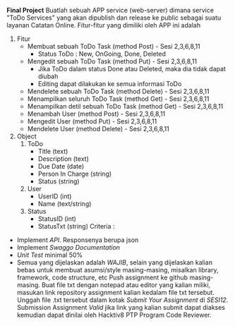 **Final Project**
Buatlah sebuah APP service (web-server) dimana service "ToDo Services" yang akan dipublish dan release ke public sebagai suatu layanan Catatan Online. Fitur-fitur yang dimiliki oleh APP ini adalah
1. Fitur
    - Membuat sebuah ToDo Task (method Post) - Sesi 2,3,6,8,11
        - Status ToDo : New, OnGoing, Done, Deleted
    - Mengedit sebuah ToDo Task (method Put) - Sesi 2,3,6,8,11
        - Jika ToDo dalam status Done atau Deleted, maka dia tidak dapat diubah
        - Editing dapat dilakukan ke semua informasi ToDo
    - Mendelete sebuah ToDo Task (method Delete) - Sesi 2,3,6,8,11
    - Menampilkan seluruh ToDo Task (method Get) - Sesi 2,3,6,8,11
    - Menampilkan detil sebuah ToDo Task (method Get) - Sesi 2,3,6,8,11
    - Menambah User (method Post) - Sesi 2,3,6,8,11
    - Mengedit User (method Put) - Sesi 2,3,6,8,11
    - Mendelete User (method Delete) - Sesi 2,3,6,8,11
2. Object
    1. ToDo
        - Title (text)
        - Description (text)
        - Due Date (date)
        - Person In Charge (string)
        - Status (string)
    2. User
        - UserID (int)
        - Name (text/string)
    3. Status
        - StatusID (int)
        - StatusTxt (string)
Criteria :
- Implement *API*. Responsenya berupa json
- Implement *Swaggo Documentation*
- *Unit Test* minimal 50%
- Semua yang dijelaskan adalah *WAJIB*, selain yang dijelaskan kalian bebas untuk membuat asumsi/style masing-masing, misalkan library, framework, code structure, etc
Push assignment ke github masing-masing.
Buat file txt dengan notepad atau editor yang kalian miliki, masukan link repository assignment kalian kedalam file txt tersebut. Unggah file .txt tersebut dalam kotak _*Submit Your Assignment*_ di *SESI12*.
Submission Assignment *Valid* jika link yang kalian submit dapat diakses kemudian dapat dinilai oleh Hacktiv8 PTP Program Code Reviewer.